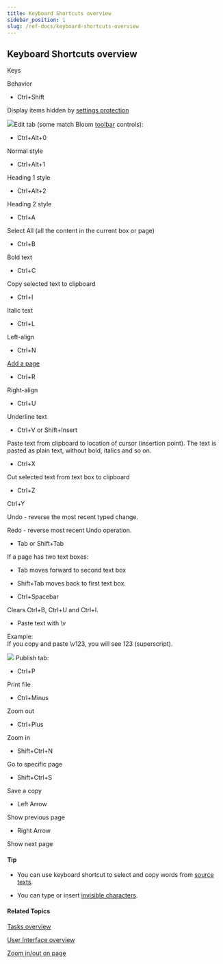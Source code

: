 ```yaml
---
title: Keyboard Shortcuts overview
sidebar_position: 1
slug: /ref-docs/keyboard-shortcuts-overview
---
```


## Keyboard Shortcuts overview

 

Keys

Behavior

-   Ctrl+Shift
    

Display items hidden by [settings protection](../../Tasks/Basic_tasks/Choose_settings_protections.md)

![](/ref-docs-assets/images/User_Interface/Tabs/EditTab.png)Edit tab (some match Bloom [toolbar](../Toolbar/Edit_tab_toolbar.md) controls):

-   Ctrl+Alt+0
    

Normal style

-   Ctrl+Alt+1
    

Heading 1 style

-   Ctrl+Alt+2
    

Heading 2 style

-   Ctrl+A
    

Select All (all the content in the current box or page)

-   Ctrl+B
    

Bold text

-   Ctrl+C
    

Copy selected text to clipboard

-   Ctrl+I
    

Italic text

-   Ctrl+L
    

Left-align

-   Ctrl+N
    

[Add a page](../../Tasks/Edit_tasks/Add_a_page.md)

-   Ctrl+R
    

Right-align

-   Ctrl+U
    

Underline text

-   Ctrl+V or Shift+Insert
    

Paste text from clipboard to location of cursor (insertion point). The text is pasted as plain text, without bold, italics and so on.

-   Ctrl+X
    

Cut selected text from text box to clipboard

-   Ctrl+Z
    

Ctrl+Y

Undo - reverse the most recent typed change.

Redo - reverse most recent Undo operation.

-   Tab or Shift+Tab
    

If a page has two text boxes:

-   Tab moves forward to second text box
    
-   Shift+Tab moves back to first text box.
    

-   Ctrl+Spacebar
    

Clears Ctrl+B, Ctrl+U and Ctrl+I.

-   Paste text with \\v
    

Example:  
If you copy and paste \\v123, you will see 123 (superscript).

 ![](/ref-docs-assets/images/User_Interface/Tabs/PublishTab.png) Publish tab:

-   Ctrl+P
    

Print file

-   Ctrl+Minus
    

Zoom out

-   Ctrl+Plus
    

Zoom in

-   Shift+Ctrl+N
    

Go to specific page

-   Shift+Ctrl+S
    

Save a copy

-   Left Arrow
    

Show previous page

-   Right Arrow
    

Show next page

#### Tip

-   You can use keyboard shortcut to select and copy words from [source texts](../../Concepts/Source_text.md).
    
-   You can type or insert [invisible characters](../../Concepts/Invisible_characters.md).
    

#### Related Topics

[Tasks overview](../../Tasks/Tasks_overview.md)

[User Interface overview](../User_Interface_overview.md)

[Zoom in/out on page](../../Tasks/Basic_tasks/Zoom_in_out_on_page.md)